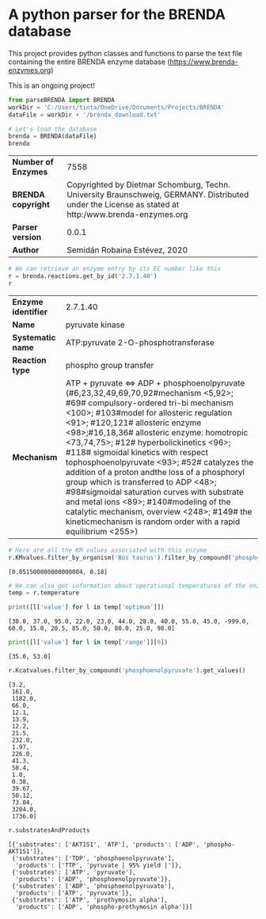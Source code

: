 # A python parser for the BRENDA database

This project provides python classes and functions to parse the text file containing the entire BRENDA enzyme database (https://www.brenda-enzymes.org)

This is an ongoing project!


```python
from parseBRENDA import BRENDA
workDir = 'C:/Users/tinta/OneDrive/Documents/Projects/BRENDA'
dataFile = workDir + '/brenda_download.txt'
```


```python
# Let's load the database
brenda = BRENDA(dataFile)
brenda
```





<table>
    <tr>
        <td><strong>Number of Enzymes</strong></td><td>7558</td>
    </tr><tr>
        <td><strong>BRENDA copyright</strong></td><td>Copyrighted by Dietmar Schomburg, Techn. University
Braunschweig, GERMANY. Distributed under the License as stated
at http:/www.brenda-enzymes.org</td>
    </tr><tr>
        <td><strong>Parser version</strong></td><td>0.0.1</td>
    </tr><tr>
        <td><strong>Author</strong></td><td>Semidán Robaina Estévez, 2020</td>
    </tr>
</table>





```python
# We can retrieve an enzyme entry by its EC number like this
r = brenda.reactions.get_by_id('2.7.1.40')
r
```





<table>
    <tr>
        <td><strong>Enzyme identifier</strong></td><td>2.7.1.40</td>
    </tr><tr>
        <td><strong>Name</strong></td><td>pyruvate kinase</td>
    </tr><tr>
        <td><strong>Systematic name</strong></td><td>ATP:pyruvate 2-O-phosphotransferase</td>
    </tr><tr>
        <td><strong>Reaction type</strong></td><td>phospho group transfer</td>
    </tr><tr>
        <td><strong>Mechanism</strong></td><td>ATP + pyruvate <=> ADP + phosphoenolpyruvate (#6,23,32,49,69,70,92#mechanism <5,92>; #69# compulsory-ordered tri-bi mechanism <100>; #103#model for allosteric regulation <91>; #120,121# allosteric enzyme <98>;#16,18,36# allosteric enzyme: homotropic <73,74,75>; #12# hyperbolickinetics <96>; #118# sigmoidal kinetics with respect tophosphoenolpyruvate <93>; #52# catalyzes the addition of a proton andthe loss of a phosphoryl group which is transferred to ADP <48>; #98#sigmoidal saturation curves with substrate and metal ions <89>; #140#modeling of the catalytic mechanism, overview <248>; #149# the kineticmechanism is random order with a rapid equilibrium <255>)</td>
    </tr>
</table>





```python
# Here are all the KM values associated with this enzyme
r.KMvalues.filter_by_organism('Bos taurus').filter_by_compound('phosphoenolpyruvate').get_values()
```




    [0.051500000000000004, 0.18]




```python
# We can also get information about operational temperatures of the enzyme
temp = r.temperature
```


```python
print([l['value'] for l in temp['optimum']])
```

    [30.0, 37.0, 95.0, 22.0, 23.0, 44.0, 28.0, 40.0, 55.0, 45.0, -999.0, 60.0, 15.0, 20.5, 85.0, 50.0, 80.0, 25.0, 98.0]
    


```python
print([l['value'] for l in temp['range']][0])
```

    [35.0, 53.0]
    


```python
r.Kcatvalues.filter_by_compound('phosphoenolpyruvate').get_values()
```




    [3.2,
     161.0,
     1182.0,
     66.0,
     12.1,
     13.9,
     12.2,
     21.5,
     232.0,
     1.97,
     226.0,
     41.3,
     58.4,
     1.0,
     0.38,
     39.67,
     50.12,
     73.04,
     3204.0,
     1736.0]




```python
r.substratesAndProducts   
```




    [{'substrates': ['AKT1S1', 'ATP'], 'products': ['ADP', 'phospho-AKT1S1']},
     {'substrates': ['TDP', 'phosphoenolpyruvate'],
      'products': ['TTP', 'pyruvate | 95% yield |']},
     {'substrates': ['ATP', 'pyruvate'],
      'products': ['ADP', 'phosphoenolpyruvate']},
     {'substrates': ['ADP', 'phosphoenolpyruvate'],
      'products': ['ATP', 'pyruvate']},
     {'substrates': ['ATP', 'prothymosin alpha'],
      'products': ['ADP', 'phospho-prothymosin alpha']}]


